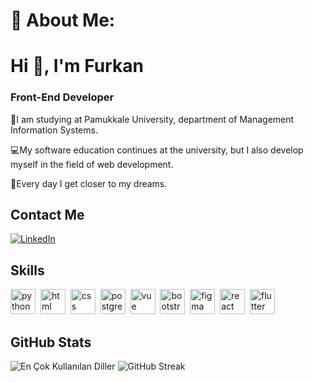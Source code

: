 # 🥷 About Me:
# Hi 👋, I'm Furkan
### Front-End Developer

🏫I am studying at Pamukkale University, department of Management Information Systems.

💻My software education continues at the university, but I also develop myself in the field of web development.

🚀Every day I get closer to my dreams.

## Contact Me
<p><a href="https://www.linkedin.com/in/furkan-sarikavak/" target="_blank"><img src="https://img.shields.io/badge/LinkedIn-%230077B5.svg?&style=flat-square&logo=linkedin&logoColor=white" alt="LinkedIn"></a> </p>

## Skills

<p align="left">
<img src="https://cdn.jsdelivr.net/gh/devicons/devicon/icons/python/python-original.svg" alt="python" width="40" height="40"/>&nbsp;
<img src="https://cdn.jsdelivr.net/gh/devicons/devicon/icons/html5/html5-original.svg" alt="html" width="40" height="40"/>&nbsp;
<img src="https://cdn.jsdelivr.net/gh/devicons/devicon/icons/css3/css3-original.svg" alt="css" width="40" height="40"/>&nbsp;
<img src="https://cdn.jsdelivr.net/gh/devicons/devicon/icons/postgresql/postgresql-original.svg" alt="postgresql" width="40" height="40"/>&nbsp;
<img src="https://cdn.jsdelivr.net/gh/devicons/devicon/icons/vuejs/vuejs-original.svg" alt="vue" width="40" height="40"/>&nbsp;
<img src="https://cdn.jsdelivr.net/gh/devicons/devicon/icons/bootstrap/bootstrap-original.svg" alt="bootstrap" width="40" height="40"/>&nbsp;
<img src="https://cdn.jsdelivr.net/gh/devicons/devicon/icons/figma/figma-original.svg" alt="figma" width="40" height="40"/>&nbsp;
<img src="https://cdn.jsdelivr.net/gh/devicons/devicon/icons/react/react-original.svg" alt="react" width="40" height="40"/>&nbsp;
<img src="https://cdn.jsdelivr.net/gh/devicons/devicon/icons/flutter/flutter-original.svg" alt="flutter" width="40" height="40"/>&nbsp;
</p>

## GitHub Stats

<img src="https://github-readme-stats.vercel.app/api/top-langs/?username=FurkanSARIKAVAK&layout=compact&theme=dark" alt="En Çok Kullanılan Diller" />

<img src="https://github-readme-streak-stats.herokuapp.com/?user=FurkanSARIKAVAK&theme=dark" alt="GitHub Streak" />



<!-- Proudly created with GPRM ( https://gprm.itsvg.in ) -->
